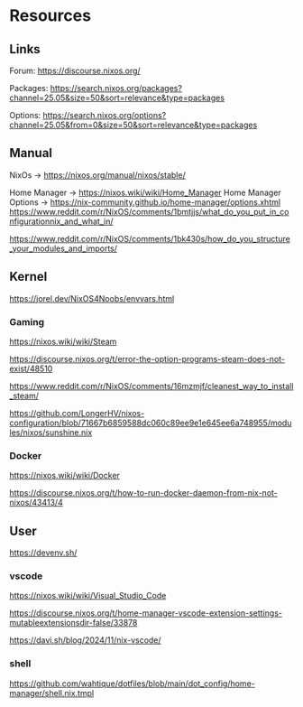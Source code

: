 # Resources

## Links

Forum: https://discourse.nixos.org/

Packages: https://search.nixos.org/packages?channel=25.05&size=50&sort=relevance&type=packages

Options: https://search.nixos.org/options?channel=25.05&from=0&size=50&sort=relevance&type=packages

## Manual

NixOs -> https://nixos.org/manual/nixos/stable/

Home Manager -> https://nixos.wiki/wiki/Home_Manager
Home Manager Options -> https://nix-community.github.io/home-manager/options.xhtml
https://www.reddit.com/r/NixOS/comments/1bmtjjs/what_do_you_put_in_configurationnix_and_what_in/

https://www.reddit.com/r/NixOS/comments/1bk430s/how_do_you_structure_your_modules_and_imports/

## Kernel

https://jorel.dev/NixOS4Noobs/envvars.html

### Gaming

https://nixos.wiki/wiki/Steam

https://discourse.nixos.org/t/error-the-option-programs-steam-does-not-exist/48510

https://www.reddit.com/r/NixOS/comments/16mzmjf/cleanest_way_to_install_steam/

https://github.com/LongerHV/nixos-configuration/blob/71667b6859588dc060c89ee9e1e645ee6a748955/modules/nixos/sunshine.nix

### Docker

https://nixos.wiki/wiki/Docker

https://discourse.nixos.org/t/how-to-run-docker-daemon-from-nix-not-nixos/43413/4

## User

https://devenv.sh/

### vscode 
https://nixos.wiki/wiki/Visual_Studio_Code

https://discourse.nixos.org/t/home-manager-vscode-extension-settings-mutableextensionsdir-false/33878

https://davi.sh/blog/2024/11/nix-vscode/

### shell
https://github.com/wahtique/dotfiles/blob/main/dot_config/home-manager/shell.nix.tmpl